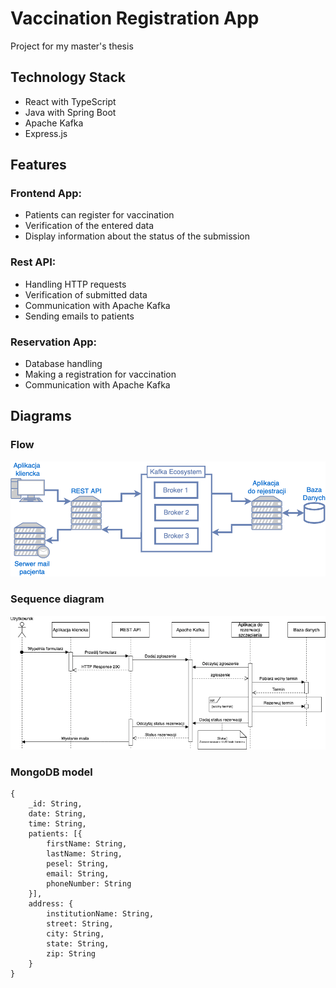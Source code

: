 # Vaccination Registration App
Project for my master's thesis

## Technology Stack
- React with TypeScript
- Java with Spring Boot
- Apache Kafka
- Express.js


## Features

### Frontend App:
- Patients can register for vaccination
- Verification of the entered data
- Display information about the status of the submission

### Rest API:
- Handling HTTP requests
- Verification of submitted data
- Communication with Apache Kafka
- Sending emails to patients

### Reservation App:
- Database handling
- Making a registration for vaccination
- Communication with Apache Kafka

## Diagrams

### Flow
![Flow](https://raw.githubusercontent.com/sjablonski/vaccination-registration/main/flow.png)

### Sequence diagram
![Sequence diagram](https://raw.githubusercontent.com/sjablonski/vaccination-registration/main/sequence_diagram.png)

### MongoDB model

```
{
    _id: String,
    date: String,
    time: String,
    patients: [{
        firstName: String,
        lastName: String,
        pesel: String,
        email: String,
        phoneNumber: String
    }],
    address: {
        institutionName: String,
        street: String,
        city: String,
        state: String,
        zip: String
    }
}
```
